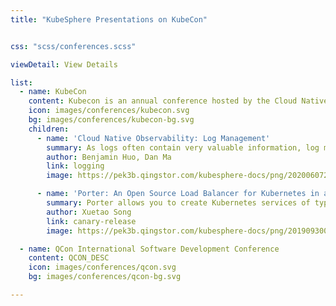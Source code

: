 ```yaml
---
title: "KubeSphere Presentations on KubeCon"


css: "scss/conferences.scss"

viewDetail: View Details

list:
  - name: KubeCon
    content: Kubecon is an annual conference hosted by the Cloud Native Computing Foundation. We have given these presentations in KubeCon 2019.
    icon: images/conferences/kubecon.svg
    bg: images/conferences/kubecon-bg.svg
    children:
      - name: 'Cloud Native Observability: Log Management'
        summary: As logs often contain very valuable information, log management represents an important part of cloud native observability.
        author: Benjamin Huo, Dan Ma
        link: logging
        image: https://pek3b.qingstor.com/kubesphere-docs/png/20200607224942.png

      - name: 'Porter: An Open Source Load Balancer for Kubernetes in a Bare Metal Environment'
        summary: Porter allows you to create Kubernetes services of type LoadBalancer in bare metal cluster, which makes you enjoy the consistent experience with the cloud.
        author: Xuetao Song
        link: canary-release
        image: https://pek3b.qingstor.com/kubesphere-docs/png/20190930095713.png

  - name: QCon International Software Development Conference
    content: QCON_DESC
    icon: images/conferences/qcon.svg
    bg: images/conferences/qcon-bg.svg

---
```

